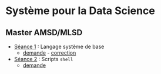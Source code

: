 # Système pour la Data Science

## Master AMSD/MLSD

- [Séance 1](seance1.html) : Langage système de base
    - [demande](seance1-demande) - [correction](seance1-correction)
- [Séance 2](seance2.html) : Scripts `shell`
    - [demande](seance2-demande)

<!--
Pitch général :
- Avoir un serveur
- Installer différents outils
    - RStudio Server
    - Shiny server
    - NoSQL type MongoDB
- Lancer en Batch des scripts (Bash, R, Python ou JS) pour récupérer des données 
    - peut-être bien du web-scraping
- Reporting shiny à jour en temps réel


Idées de données :
- http://archive.ics.uci.edu/ml/datasets/Activity+recognition+with+healthy+older+people+using+a+batteryless+wearable+sensor
- http://archive.ics.uci.edu/ml/datasets/UbiqLog+%28smartphone+lifelogging%29
- http://archive.ics.uci.edu/ml/datasets/WISDM+Smartphone+and+Smartwatch+Activity+and+Biometrics+Dataset+


Sources intéressantes :
- https://linux.die.net/man/1/rscript
- https://www.techtarget.com/searchwindowsserver/definition/command-line-interface-CLI#:~:text=A%20command%2Dline%20interface%20(CLI)%20is%20a%20text%2D,interfaces%20and%20character%20user%20interfaces.
- https://connect.ed-diamond.com/GNU-Linux-Magazine/glmf-131/awk-le-langage-script-de-reference-pour-le-traitement-de-fichiers

https://linux.goffinet.org/administration/scripts-shell/

Idées de trucs à faire :
- script bash
- chmod, chown

- commande awk ?
- création de comptes linux
- lancement récurrent de scripts
- scripts R :
    - Rscript
    - R CMD BATCH
    - Paramètres
    - attention : utilisation de --no-restore
- scripts Python ??


Machine virtuelle :
- VirtualBox : https://www.virtualbox.org/
- Ubuntu : https://www.ubuntu-fr.org/download/

-->